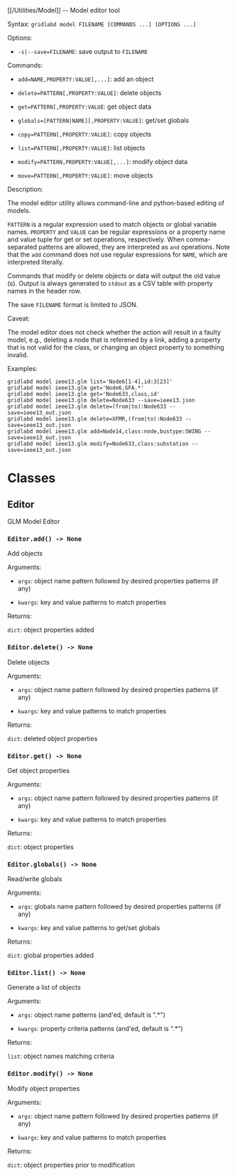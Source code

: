 [[/Utilities/Model]] -- Model editor tool

Syntax: `gridlabd model FILENAME [COMMANDS ...] [OPTIONS ...]`

Options:

* `-s|--save=FILENAME`: save output to `FILENAME`

Commands:

* `add=NAME,PROPERTY:VALUE[,...]`: add an object

* `delete=PATTERN[,PROPERTY:VALUE]`: delete objects

* `get=PATTERN[,PROPERTY:VALUE`: get object data

* `globals=[PATTERN|NAME][,PROPERTY:VALUE]`: get/set globals

* `copy=PATTERN[,PROPERTY:VALUE]`: copy objects 

* `list=PATTERN[,PROPERTY:VALUE]`: list objects

* `modify=PATTERN,PROPERTY:VALUE[,...]`: modify object data

* `move=PATTERN[,PROPERTY:VALUE]`: move objects 

Description:

The model editor utility allows command-line and python-based editing of models.

`PATTERN` is a regular expression used to match objects or global variable
names. `PROPERTY` and `VALUE` can be regular expressions or a property name
and value tuple for get or set operations, respectively. When comma-separated
patterns are allowed, they are interpreted as `and` operations. Note that the
`add` command does not use regular expressions for `NAME`, which are
interpreted literally.

Commands that modify or delete objects or data will output the old value
(s). Output is always generated to `stdout` as a CSV table with property
names in the header row.

The save `FILENAME` format is limited to JSON.

Caveat:

The model editor does not check whether the action will result in a faulty
model, e.g., deleting a node that is referened by a link, adding a property that
is not valid for the class, or changing an object property to something invalid.

Examples:

    gridlabd model ieee13.glm list='Node6[1-4],id:3[23]'
    gridlabd model ieee13.glm get='Node6,GFA.*'
    gridlabd model ieee13.glm get='Node633,class,id'
    gridlabd model ieee13.glm delete=Node633 --save=ieee13.json
    gridlabd model ieee13.glm delete=(from|to):Node633 --save=ieee13_out.json
    gridlabd model ieee13.glm delete=XFMR,(from|to):Node633 --save=ieee13_out.json
    gridlabd model ieee13.glm add=Node14,class:node,bustype:SWING --save=ieee13_out.json
    gridlabd model ieee13.glm modify=Node633,class:substation --save=ieee13_out.json
    



# Classes

## Editor

GLM Model Editor


### `Editor.add() -> None`

Add objects

Arguments:

* `args`: object name pattern followed by desired properties patterns (if any)

* `kwargs`: key and value patterns to match properties

Returns:

`dict`: object properties added


### `Editor.delete() -> None`

Delete objects

Arguments:

* `args`: object name pattern followed by desired properties patterns (if any)

* `kwargs`: key and value patterns to match properties

Returns:

`dict`: deleted object properties


### `Editor.get() -> None`

Get object properties

Arguments:

* `args`: object name pattern followed by desired properties patterns (if any)

* `kwargs`: key and value patterns to match properties

Returns:

`dict`: object properties


### `Editor.globals() -> None`

Read/write globals

Arguments:

* `args`: globals name pattern followed by desired properties patterns (if any)

* `kwargs`: key and value patterns to get/set globals

Returns:

`dict`: global properties added


### `Editor.list() -> None`

Generate a list of objects

Arguments:

* `args`: object name patterns (and'ed, default is ".*")

* `kwargs`: property criteria patterns (and'ed, default is ".*")

Returns:

`list`: object names matching criteria


### `Editor.modify() -> None`

Modify object properties

Arguments:

* `args`: object name pattern followed by desired properties patterns (if any)

* `kwargs`: key and value patterns to match properties

Returns:

`dict`: object properties prior to modification

